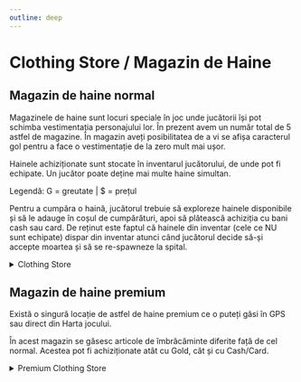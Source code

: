 ```yaml
---
outline: deep
---
```


# Clothing Store / Magazin de Haine

## Magazin de haine normal

Magazinele de haine sunt locuri speciale în joc unde jucătorii își pot schimba vestimentația personajului lor. În prezent avem un număr total de 5 astfel de magazine. În magazin aveți posibilitatea de a vi se afișa caracterul gol pentru a face o vestimentație de la zero mult mai ușor.

Hainele achiziționate sunt stocate în inventarul jucătorului, de unde pot fi echipate. Un jucător poate deține mai multe haine simultan.

Legendă: G = greutate | $ = prețul

Pentru a cumpăra o haină, jucătorul trebuie să exploreze hainele disponibile și să le adauge în coșul de cumpărături, apoi să plătească achiziția cu bani cash sau card. De reținut este faptul că hainele din inventar (cele ce NU sunt echipate) dispar din inventar atunci când jucătorul decide să-și accepte moartea și să se re-spawneze la spital.


<details>
  <summary>Clothing Store</summary>
  <img src="https://v.b-zone.ro/images/wiki/normal-clothing-store.gif" alt="Clothing Store">
</details>

## Magazin de haine premium

Există o singură locație de astfel de haine premium ce o puteți găsi în GPS sau direct din Harta jocului.

În acest magazin se găsesc articole de îmbrăcăminte diferite față de cel normal. Acestea pot fi achiziționate atât cu Gold, cât și cu Cash/Card.

<details>
  <summary>Premium Clothing Store</summary>
  <img src="https://v.b-zone.ro/images/wiki/premium-clothing-store.png" alt="Premium Clothing Store">
</details>